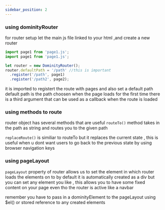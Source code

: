 ```yaml
---
sidebar_position: 2
---
```


### using dominityRouter

for router setup let the main js file linked to your html ,and create a new router

```js title='app.js'
import page1 from 'page1.js';
import page1 from 'page1.js';

let router = new DominityRouter();
router.defaultPath = '/path' //this is important
  .register('/path', page1)
  .register('/path2', page2);
```

it is imported to registert the route with pages and also set a default path
default path is the path choosen when the page loads for the first time
there is a third argument that can be used as a callback when the route is loaded

### using methods to route

router object has several methods that are useful `routeTo()` method takes in the path as string and routes you to the given path

`replaceRoute()` is similiar to routeTo but it replaces the current state , this is useful when u dont want users to go back to the previous state by using browser navigation keys

### using pageLayout

`pageLayout` property of router allows us to set the element in which router loads the elements on to by default it is automatically created as a div but you can set any element you like , this allows you to have some fixed content on your page even tho the router is active like a navbar

remember you have to pass in a dominityElement to the pageLayout using $el() or stored reference to any created elements
